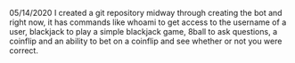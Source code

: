 

05/14/2020
I created a git repository midway through creating the bot and right now, it has commands like whoami to get access to the username of a user, blackjack to play a simple blackjack game, 8ball to ask questions, a coinflip and an ability to bet on a coinflip and see whether or not you were correct.
